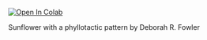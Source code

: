 [![Open In Colab](https://colab.research.google.com/assets/colab-badge.svg)](https://colab.research.google.com/github/mathriddle/ColabTurtlePlus/blob/main/examples_version2/files/Phyllotaxis.ipynb)

Sunflower with a phyllotactic pattern by Deborah R. Fowler
